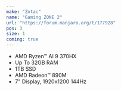 ```yaml
---
make: "Zotac"
name: "Gaming ZONE 2"
url: "https://forum.manjaro.org/t/177928"
pos: 3
size: 1
coming: true
---
```

* AMD Ryzen™ AI 9 370HX
* Up To 32GB RAM
* 1TB SSD
* AMD Radeon™ 890M
* 7" Display, 1920x1200 144Hz
